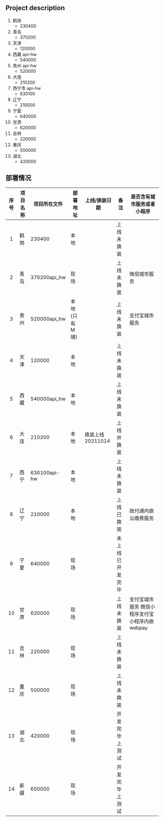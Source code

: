 ## Project description

1. 鹤岗
   - 230400
2. 青岛
   - 370200
3. 天津
   - 120000
4. 西藏 api-hw
   - 540000
5. 贵州 api-hw
   - 520000
6. 大连
   - 210200
7. 西宁市 api-hw
   - 630100
8. 辽宁
   - 210000
9. 宁夏
   - 640000
10. 甘肃
    - 620000
11. 吉林
    - 220000
12. 重庆
    - 500000
13. 湖北
    - 420000

## 部署情况

| 序号 | 项目名称 | 项目所在文件 | 部署地址        | 上线/换装日期     | 备注             | 是否含有城市服务或者小程序                       |
| :--: | -------- | ------------ | --------------- | ----------------- | ---------------- | ------------------------------------------------ |
|  1   | 鹤岗     | 230400       | 本地            |                   | 上线未换装       |
|  2   | 青岛     | 370200api_hw | 现场            |                   | 上线未换装       | 微信城市服务                                     |
|  3   | 贵州     | 520000api_hw | 本地(只有 M 端) |                   | 上线未换装       | 支付宝城市服务                                   |
|  4   | 天津     | 120000       | 本地            |                   | 上线未换装       |
|  5   | 西藏     | 540000api_hw | 本地            |                   | 上线未换装       |
|  6   | 大连     | 210200       | 本地            | 换装上线 20211014 | 上线并换装       |
|  7   | 西宁     | 630100api-hw | 本地            |                   | 上线未换装       |
|  8   | 辽宁     | 210000       | 本地            |                   | 上线已换装       | 政付通内嵌云缴费服务                             |
|  9   | 宁夏     | 640000       | 现场            |                   | 未上线已开发完毕 |
|  10  | 甘肃     | 620000       | 现场            |                   | 上线未换装       | 支付宝城市服务 微信小程序支付宝小程序内嵌 webpay |
|  11  | 吉林     | 220000       | 现场            |                   | 上线未换装       |
|  12  | 重庆     | 500000       | 现场            |                   | 上线未换装       |                                                  |
|  13  | 湖北     | 420000       | 现场            |                   | 开发完毕上测试   |
|  14  | 新疆     | 650000       | 现场            |                   | 开发完毕上测试   |                                                  |
